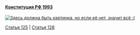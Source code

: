 #### [Конституция РФ 1993](https://lalawland.github.io/eurasia/russia/const)

[![Здесь должна быть картинка, но если её нет, значит всё :(](https://sun9-east.userapi.com/sun9-75/s/v1/ig2/lDkgJntpRLtiG37NB9_MFl8x-D1Os9NsbTksVDA21NaBqZDco_XJUlQqBgoVjzTSoBukmoz1xjzRCqGVMoTXVY3M.jpg?size=1280x720&quality=95&type=album)](https://sun9-east.userapi.com/sun9-75/s/v1/ig2/lDkgJntpRLtiG37NB9_MFl8x-D1Os9NsbTksVDA21NaBqZDco_XJUlQqBgoVjzTSoBukmoz1xjzRCqGVMoTXVY3M.jpg?size=1280x720&quality=95&type=album)

[Статья 125](https://lalawland.github.io/eurasia/russia/const/art125) | [Статья 128](https://lalawland.github.io/eurasia/russia/const/art128)
